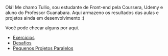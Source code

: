 Olá! Me chamo Tullio, sou estudante de Front-end pela Coursera, Udemy e aluno do Professor Guanabara. 
Aqui armazeno os resultados das aulas e projetos ainda em desenvolvimento :)

Você pode checar alguns por aqui.


<ul>
    <li><a href="https://silvatullio.github.io/html-css/Exercicios/index.html">Exercicios</a> </li>
    <li><a href="https://silvatullio.github.io/html-css/Desafios/index.html">Desafios</a></li>
    <li><a href="">Pequenos Projetos Paralelos</a></li>
</ul>

